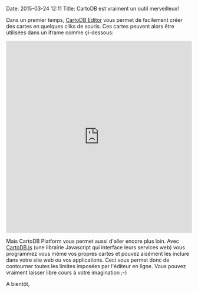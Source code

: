 Date: 2015-03-24 12:11
Title: CartoDB est vraiment un outil merveilleux!

Dans un premier temps, [CartoDB Editor](http://docs.cartodb.com/cartodb-editor.html) vous permet de facilement créer des cartes en quelques cliks de souris. Ces cartes peuvent alors être utilisées dans un iframe comme çi-dessous: 

<iframe width='100%' height='520' frameborder='0' src='http://andrejjh.cartodb.com/viz/43fe1fe4-c982-11e4-b631-0e853d047bba/embed_map' allowfullscreen webkitallowfullscreen mozallowfullscreen oallowfullscreen msallowfullscreen></iframe>

Mais CartoDB Platform vous permet aussi d'aller encore plus loin.  Avec [CartoDB.js](http://docs.cartodb.com/cartodb-platform/cartodb-js.html) (une librairie Javascript qui interface leurs services web) vous programmez vous même vos propres cartes et pouvez aisément les inclure dans votre site web ou vos applications. Ceci vous permet donc de contourner toutes les limites imposées par l'éditeur en ligne. Vous pouvez vraiment laisser libre cours à votre imagination ;-)

A bientôt,



 
